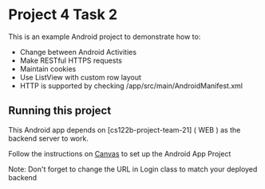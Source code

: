 # Project 4 Task 2

This is an example Android project to demonstrate how to:

- Change between Android Activities
- Make RESTful HTTPS requests
- Maintain cookies
- Use ListView with custom row layout
- HTTP is supported by checking /app/src/main/AndroidManifest.xml

## Running this project

This Android app depends on [cs122b-project-team-21] ( WEB ) as the backend server to work.

Follow the instructions on [Canvas](https://canvas.eee.uci.edu/courses/26486/pages/p4-task-2-developing-an-android-app-for-fabflix) to set up the Android App Project

Note: Don't forget to change the URL in Login class to match your deployed backend

